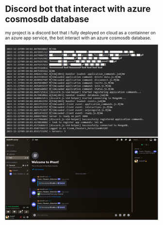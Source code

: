 
# Discord bot that interact with azure cosmosdb database 

my project is a discord bot that i fully deployed on cloud as a containner on an azure app service, the bot interact with an azure cosmosdb database.



![Screenshot](Screenshot_37.png)
![Screenshot](Screenshot_38.png)


